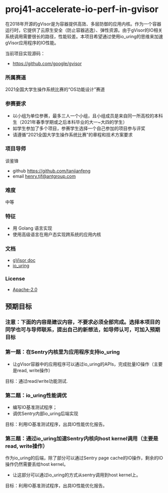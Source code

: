 # proj41-accelerate-io-perf-in-gvisor
在2018年开源的gVisor是为容器提供高效、多层防御的应用内核。作为一个容器运行时，它提供了云原生安全（防止容器逃逸）、弹性资源。由于gVisor的IO相关系统调用需要很长的路径，性能较差。本项目希望通过使用io_uring的思维来加速gVisor应用程序的IO性能。

当前项目实现源码：

* https://github.com/google/gvisor

### 所属赛道

2021全国大学生操作系统比赛的“OS功能设计”赛道

### 参赛要求
- 以小组为单位参赛，最多三人一个小组，且小组成员是来自同一所高校的本科生（2021年春季学期或之后本科毕业的大一~大四的学生）
- 如学生参加了多个项目，参赛学生选择一个自己参加的项目参与评奖
- 请遵循“2021全国大学生操作系统比赛”的章程和技术方案要求

### 项目导师

谈鉴锋
- github https://github.com/tanjianfeng
- email henry.tjf@antgroup.com

### 难度

中等

### 特征

- 用 Golang 语言实现
- 使用高级语言在用户态实现跨系统的应用内核

### 文档

- [gVisor doc](https://gvisor.dev/)
- [io_uring](https://kernel.dk/io_uring.pdf)

### License

- [Apache-2.0](https://opensource.org/licenses/Apache-2.0)

## 预期目标

### 注意：下面的内容是建议内容，不要求必须全部完成。选择本项目的同学也可与导师联系，提出自己的新想法，如导师认可，可加入预期目标

### 第一题：在Sentry内核里为应用程序支持io_uring

- 让gVisor容器中的应用程序可以通过io_uring的APIs，完成批量IO操作（主要是read, write操作）

目标：通过read/write功能测试.

### 第二题：io_uring性能调优

- 编写IO基准测试程序；
- 调优Sentry内部io_uring后端实现

目标：利用IO基准测试程序，出具IO性能优化报告。

### 第三题：通过io_uring加速Sentry内核向host kernel调用（主要是read, write操作）

作为io_uring的后端，除了部分可以通过Sentry page cache的IO操作，剩余的IO操作仍然需要丢给host kernel。

- 让这部分可以通过io_uring的方式从sentry调用到host kernel上。

目标：利用IO基准测试程序，出具IO性能优化报告。